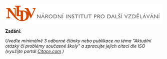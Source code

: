 
![NIDV logo](https://github.com/bedjan/zaverecna_prace/raw/master/nidv.png "NIDV logo")

**Zadání:**

*Uveďte minimálně 3 odborné články nebo publikace na téma "Aktuální otázky či problémy současné školy" a zpracujte jejich citaci dle ISO (využijte portál [Citace.com](https://www.citace.com/) )*
